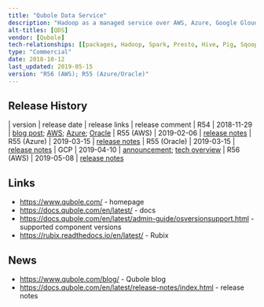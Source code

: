 ```yaml
---
title: "Qubole Data Service"
description: "Hadoop as a managed service over AWS, Azure, Google Gloud Platform and Oracle Cloud.  Supports Airflow, Hadoop, Presto and Spark cluster types, automatic management (starting, stopping and scaling) of clusters based on workload, automatic shared Hive metastores within accounts, role based access control (to accounts, clusters and UI/API functionality, with Hive authorisation to manage access to data), connectivity to external databases (Data Stores), labelling of clusters and routing of commands by label (allowing graceful cluster upgrades), custom node bootstrap commands, encryption, auditing, data caching (on AWS only via open source Rubix project), ODBC/JDBC drives.  Has a rich web based user interface that supports exploration of data (in Hadoop, object stores and connected external databases), a command composer with auto completion (supporting Hive, Presto, Pig, Shell, Spark and Worklow commands) with auto completion and command history, parameterisable command templates, data management (import, export and upload), a visual query builder (Smart Query), Zeppelin based notebooks (including publication of public read only notebook views), command schedulers, cluster management and a range of usage and cluster metrics and graphs.  Also supports a REST API.  Priced per hour based on the cloud infrastructure being used, which is in addition to any cloud vendor costs.  Launched in 2013."
alt-titles: [QDS]
vendor: [Qubole]
tech-relationships: [[packages, Hadoop, Spark, Presto, Hive, Pig, Sqoop, Tez, Zeppelin, Airflow, TensorFlow]]
type: "Commercial"
date: 2018-10-12
last_updated: 2019-05-15
version: "R56 (AWS); R55 (Azure/Oracle)"
---
```

## Release History

| version | release date | release links | release comment
| R54 | 2018-11-29 | [blog post](https://www.qubole.com/blog/release-54/); [AWS](https://docs.qubole.com/en/latest/release-notes/releasenotesR54/index.html); [Azure](https://docs.qubole.com/en/latest/release-notes/releasenotes-AzureR54/index.html); [Oracle](https://docs.qubole.com/en/latest/release-notes/releasenotes-OracleR54/index.html)
| R55 (AWS) | 2019-02-06 | [release notes](https://docs.qubole.com/en/latest/release-notes/releasenotesR55/index.html)
| R55 (Azure) | 2019-03-15 | [release notes](https://docs.qubole.com/en/latest/release-notes/releasenotes-AzureR55/index.html)
| R55 (Oracle) | 2019-03-15 | [release notes](https://docs.qubole.com/en/latest/release-notes/releasenotes-OracleR55/index.html)
| GCP | 2019-04-10 | [announcement](https://www.qubole.com/blog/qubole-google-deliver-unified-user-experience/); [tech overview](https://www.qubole.com/blog/technical-overview-of-qubole-on-gcp/)
| R56 (AWS) | 2019-05-08 | [release notes](https://docs.qubole.com/en/latest/release-notes/releasenotesR56/index.html)

## Links

* <https://www.qubole.com/> - homepage
* <https://docs.qubole.com/en/latest/> - docs
* <https://docs.qubole.com/en/latest/admin-guide/osversionsupport.html> - supported component versions
* <https://rubix.readthedocs.io/en/latest/> - Rubix

## News

* <https://www.qubole.com/blog/> - Qubole blog
* <https://docs.qubole.com/en/latest/release-notes/index.html> - release notes